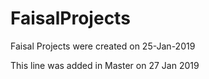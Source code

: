 # FaisalProjects
Faisal Projects were created on 25-Jan-2019

This line was added in Master on 27 Jan 2019
